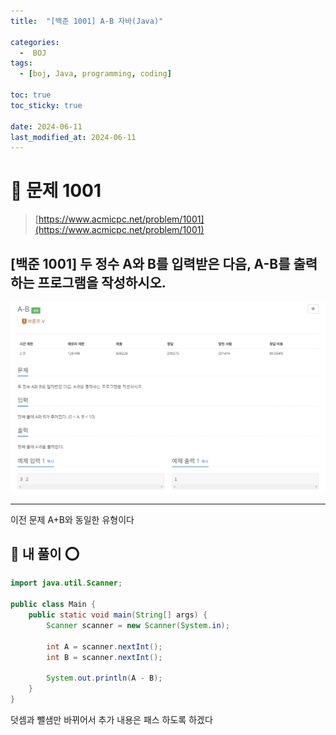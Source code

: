 ```yaml
---
title:  "[백준 1001] A-B 자바(Java)"

categories:
  -  BOJ
tags:
  - [boj, Java, programming, coding]

toc: true
toc_sticky: true

date: 2024-06-11
last_modified_at: 2024-06-11
---
```


# 🚀 문제 1001

> [https://www.acmicpc.net/problem/1001](https://www.acmicpc.net/problem/1001)


## [백준 1001] 두 정수 A와 B를 입력받은 다음, A-B를 출력하는 프로그램을 작성하시오.

![백준 1001](/assets/images/boj1001.png)

---

이전 문제 A+B와 동일한 유형이다

## 🚀 내 풀이 ⭕

```java
import java.util.Scanner;

public class Main {
    public static void main(String[] args) {
        Scanner scanner = new Scanner(System.in);
        
        int A = scanner.nextInt();
        int B = scanner.nextInt();
        
        System.out.println(A - B);
    }
}
```

덧셈과 뺄샘만 바뀌어서 추가 내용은 패스 하도록 하겠다





